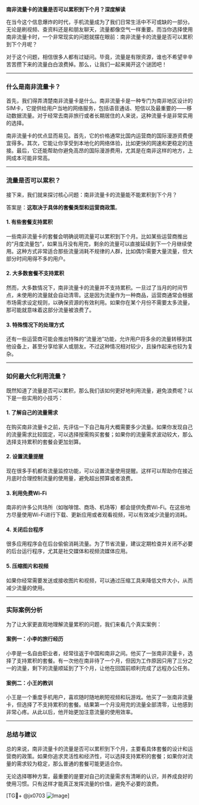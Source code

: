 **南非流量卡的流量是否可以累积到下个月？深度解读**

在当今这个信息爆炸的时代，手机流量成为了我们日常生活中不可或缺的一部分。无论是刷视频、查资料还是和朋友聊天，流量都像空气一样重要。而当你选择使用南非流量卡时，一个非常现实的问题就摆在眼前：南非流量卡的流量是否可以累积到下个月呢？

对于这个问题，相信很多人都有过疑问。毕竟，流量是有限资源，谁也不希望辛辛苦苦攒下来的流量白白浪费掉。那么，让我们一起来揭开这个谜团吧！

---

### **什么是南非流量卡？**

首先，我们得弄清楚南非流量卡是什么。南非流量卡是一种专门为南非地区设计的SIM卡，它提供给用户当地的网络服务，包括语音通话、短信以及最重要的——移动数据流量。对于经常去南非旅行或者长期居住的人来说，这种流量卡是非常实用的选择。

南非流量卡的优点显而易见。首先，它的价格通常比国内运营商的国际漫游资费便宜得多。其次，它能让你享受到本地化的网络体验，比如更快的网速和更稳定的连接。最后，它还能帮助你避免高昂的国际漫游费用，尤其是在南非这样的地方，上网成本可能非常高。

---

### **流量是否可以累积？**

接下来，我们就来探讨核心问题：南非流量卡的流量能不能累积到下个月？

答案是：**这取决于具体的套餐类型和运营商政策**。

#### **1. 有些套餐支持累积**
一些南非流量卡的套餐会明确说明流量可以累积到下个月。比如某些运营商推出的“月度流量包”，如果当月没有用完，剩余的流量可以直接延续到下一个月继续使用。这种方式非常适合那些流量消耗不规律的人群，比如偶尔需要大量流量，但大部分时间用得不多的用户。

#### **2. 大多数套餐不支持累积**
然而，大多数情况下，南非流量卡的流量并不支持累积。一旦过了当月的时间节点，未使用的流量就会自动清零。这是因为流量作为一种商品，运营商通常会根据市场需求设定规则，以确保资源的有效利用。如果你在某个月份不需要太多流量，那可能就意味着这部分流量被浪费了。

#### **3. 特殊情况下的处理方式**
还有一些运营商可能会推出特殊的“流量池”功能，允许用户将多余的流量转移到其他设备上，甚至分享给家人或朋友。不过这种情况相对较少，且操作起来也较为复杂。

---

### **如何最大化利用流量？**

既然知道了流量是否可以累积，那么我们该如何更好地利用流量，避免浪费呢？以下是一些实用的小技巧：

#### **1. 了解自己的流量需求**
在购买南非流量卡之前，先评估一下自己每月大概需要多少流量。如果你发现自己的流量需求比较固定，可以选择按需购买套餐；如果你的流量需求波动较大，那么选择支持累积的套餐会更加划算。

#### **2. 设置流量提醒**
现在很多手机都有流量监控功能，可以设置流量使用提醒。这样可以帮助你在接近月底时合理控制流量的使用量，避免超出预算或者浪费。

#### **3. 利用免费Wi-Fi**
南非的许多公共场所（如咖啡馆、商场、机场等）都会提供免费Wi-Fi。在这些地方尽量使用Wi-Fi进行下载、更新应用或者观看视频，可以有效减少流量的消耗。

#### **4. 关闭后台程序**
很多应用程序会在后台偷偷消耗流量。为了节省流量，建议定期检查并关闭不必要的后台运行程序，尤其是社交媒体和视频流媒体应用。

#### **5. 压缩图片和视频**
如果你经常需要发送或接收图片和视频，可以通过压缩工具来降低文件大小，从而减少流量的使用。

---

### **实际案例分析**

为了让大家更直观地理解流量累积的问题，我们来看几个真实案例：

#### **案例一：小李的旅行经历**
小李是一名自由职业者，经常往返于中国和南非之间。他买了一张南非流量卡，选择了支持累积的套餐。有一次他在南非待了一个月，但因为工作原因只用了三分之一的流量，剩下的流量顺延到了下个月，让他在回国前顺利完成了远程办公任务。

#### **案例二：小王的教训**
小王是一个重度手机用户，喜欢随时随地刷短视频和玩游戏。他买了一张南非流量卡，但选择了不支持累积的套餐。结果第一个月没用完的流量全部清零，让他感到非常心疼。从此以后，他开始更加注意流量的使用效率。

---

### **总结与建议**

总的来说，南非流量卡的流量是否可以累积到下个月，主要看具体套餐的设计和运营商的政策。如果你追求灵活性和经济性，可以选择支持累积的套餐；如果你对流量的需求较为稳定，那么普通的套餐可能更适合你。

无论选择哪种方案，最重要的是要对自己的流量需求有清晰的认识，并养成良好的使用习惯。只有这样才能真正发挥流量的价值，避免不必要的浪费。

[TG💪+ @jx0703 ![Image](https://github.com/user-attachments/assets/dbca1d08-cadb-493c-b0ec-ad6f7a83f270)]